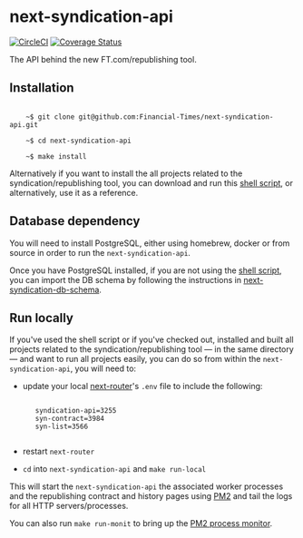# next-syndication-api

[![CircleCI](https://circleci.com/gh/Financial-Times/next-syndication-api.svg?style=svg)](https://circleci.com/gh/Financial-Times/next-syndication-api)
[![Coverage Status](https://coveralls.io/repos/github/Financial-Times/next-syndication-api/badge.svg?branch=master)](https://coveralls.io/github/Financial-Times/next-syndication-api?branch=master)

The API behind the new FT.com/republishing tool.

## Installation

```shell

    ~$ git clone git@github.com:Financial-Times/next-syndication-api.git

    ~$ cd next-syndication-api

    ~$ make install

```

Alternatively if you want to install the all projects related to the syndication/republishing tool, you can download and run this [shell script](https://github.com/constantology/n-dev-mode/blob/master/project/syndication), or alternatively, use it as a reference.  

## Database dependency

You will need to install PostgreSQL, either using homebrew, docker or from source in order to run the `next-syndication-api`.

Once you have PostgreSQL installed, if you are not using the [shell script](https://github.com/constantology/n-dev-mode/blob/master/project/syndication), you can import the DB schema by following the instructions in [next-syndication-db-schema](https://github.com/Financial-Times/next-syndication-db-schema). 

## Run locally

If you've used the shell script or if you've checked out, installed and built all projects related to the syndication/republishing tool — in the same directory — and want to run all projects easily, you can do so from within the `next-syndication-api`, you will need to:

- update your local [next-router](https://github.com/Financial-Times/next-router)'s `.env` file to include the following:
  
  ```properties
     
     syndication-api=3255
     syn-contract=3984
     syn-list=3566
     
  ```
- restart `next-router`
- `cd` into `next-syndication-api` and `make run-local`

This will start the `next-syndication-api` the associated worker processes and the republishing contract and history pages using [PM2](https://www.npmjs.com/package/pm2) and tail the logs for all HTTP servers/processes.

You can also run `make run-monit` to bring up the [PM2 process monitor](https://www.npmjs.com/package/pm2#cpu--memory-monitoring).




